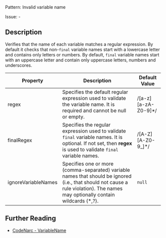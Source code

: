 Pattern: Invalid variable name

Issue: -

## Description

Verifies that the name of each variable matches a regular expression. By default it checks that non-`final` variable names start with a lowercase letter and contains only letters or numbers. By default, `final` variable names start with an uppercase letter and contain only uppercase letters, numbers and underscores.

| **Property**        | **Description**                                                                                                                                                                  | **Default Value**        |
| --- | --- | --- |
| regex               | Specifies the default regular expression used to validate the variable name. It is required and cannot be null or empty.                                                         | /\[a-z\]\[a-zA-Z0-9\]\*/ |
| finalRegex          | Specifies the regular expression used to validate `final` variable names. It is optional. If not set, then **regex** is used to validate `final` variable names.                 | /\[A-Z\]\[A-Z0-9\_\]\*/  |
| ignoreVariableNames | Specifies one or more (comma-separated) variable names that should be ignored (i.e., that should not cause a rule violation). The names may optionally contain wildcards (\*,?). | `null`                   |

## Further Reading

* [CodeNarc - VariableName](http://codenarc.sourceforge.net/codenarc-rules-naming.html#VariableName)